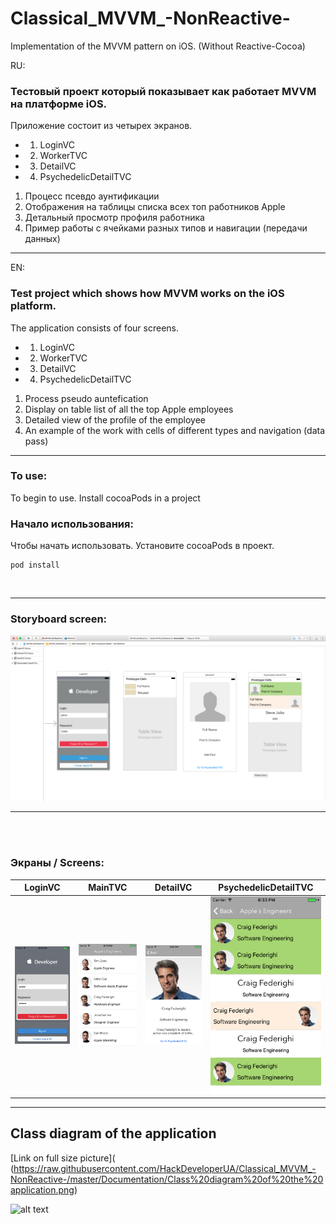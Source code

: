 # Classical_MVVM_-NonReactive-
Implementation of the MVVM pattern on iOS. (Without Reactive-Cocoa)

RU:

### Тестовый проект который показывает как работает MVVM на платформе iOS.

Приложение состоит из четырех экранов.

- 1. LoginVC
- 2. WorkerTVC
- 3. DetailVC
- 4. PsychedelicDetailTVC

1. Процесс псевдо аунтификации
2. Отображения на таблицы списка всех топ работников Apple
3. Детальный просмотр профиля работника
4. Пример работы с ячейками разных типов и навигации (передачи данных)

----

EN:

 ### Test project which shows how MVVM works on the iOS platform.
 The application consists of four screens.

-  1. LoginVC
-  2. WorkerTVC
-  3. DetailVC
-  4. PsychedelicDetailTVC

1. Process pseudo auntefication
2. Display on table list of all the top Apple employees
3. Detailed view of the profile of the employee
4. An example of the work with cells of different types and navigation (data pass)

----

### To use:
To begin to use. Install cocoaPods in a project

### Начало использования:
Чтобы начать использовать. Установите  cocoaPods в проект. 
```bash cd ~/pathToFoler
pod install
```
<br>

----

### Storyboard screen:

![alt text](https://raw.githubusercontent.com/HackDeveloperUA/Classical_MVVM_-NonReactive-/master/Documentation/Screenshots/storyboardScreen.png)


----
<br><br>

### Экраны / Screens:

| LoginVC  | MainTVC  |      DetailVC    | PsychedelicDetailTVC    |
| ------------- | ------------- | ------------- |  ------------- |
| ![alt text](https://raw.githubusercontent.com/HackDeveloperUA/Classical_MVVM_-NonReactive-/master/Documentation/Screenshots/1-screen.png)     |    ![alt text](https://raw.githubusercontent.com/HackDeveloperUA/Classical_MVVM_-NonReactive-/master/Documentation/Screenshots/2-screen.png)  |  ![alt text](https://raw.githubusercontent.com/HackDeveloperUA/Classical_MVVM_-NonReactive-/master/Documentation/Screenshots/3-screen.png)  |  ![alt text](https://raw.githubusercontent.com/HackDeveloperUA/Classical_MVVM_-NonReactive-/master/Documentation/Screenshots/4-screen.png)  |

----



## Class diagram of the application


[Link on full size picture](
(https://raw.githubusercontent.com/HackDeveloperUA/Classical_MVVM_-NonReactive-/master/Documentation/Class%20diagram%20of%20the%20application.png)

![alt text](https://raw.githubusercontent.com/HackDeveloperUA/Classical_MVVM_-NonReactive-/master/Documentation/Class%20diagram%20of%20the%20application.png)


